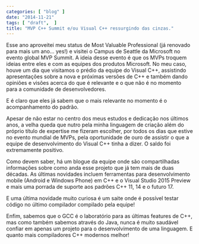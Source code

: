 ```yaml
---
categories: [ "blog" ]
date: "2014-11-21"
tags: [ "draft",  ]
title: "MVP C++ Summit e/ou Visual C++ ressurgindo das cinzas."
---
```

Esse ano aproveitei meu status de Most Valuable Professional (já renovado
para mais um ano...  yes!) e visitei o Campus de Seattle da Microsoft
no evento global MVP Summit. A ideia desse evento é que os MVPs troquem
ideias entre eles e com as equipes dos produtos Microsoft. No meu caso,
houve um dia que visitamos o prédio da equipe do Visual C++, assistindo
apresentações sobre a nova e próximas versões de C++ e também dando
opiniões e visões acerca do que é relevante e o que não é no momento
para a comunidade de desenvolvedores.

E é claro que eles já sabem que o mais relevante no momento é o
acompanhamento do padrão.

Apesar de não estar no centro dos meus estudos e dedicação nos últimos
anos, a velha queda que nutro pela minha linguagem de criação além do
próprio título de expertise me fizeram escolher, por todos os dias que
estive no evento mundial de MVPs, pela oportunidade de ouro de assistir
o que a equipe de desenvolvimento do Visual C++ tinha a dizer. O saldo
foi extremamente positivo.

Como devem saber, há um blogue da equipe onde são compartilhadas
informações sobre como anda esse projeto que já tem mais de duas
décadas. As últimas novidades incluem ferramentas para desenvolvimento
mobile (Android e Windows Phone) em C++ e o Visual Studio 2015 Preview
e mais uma porrada de suporte aos padrões C++ 11, 14 e o futuro 17.

E uma última novidade muito curiosa é um saite onde é possível testar
código no último compilador compilado pela equipe!

Enfim, sabemos que o GCC é o laboratório para as últimas features de
C++, mas como também sabemos através do Java, nunca é muito saudável
confiar em apenas um projeto para o desenvolvimento de uma linguagem. E
quanto mais compiladores C++ modernos melhor!
